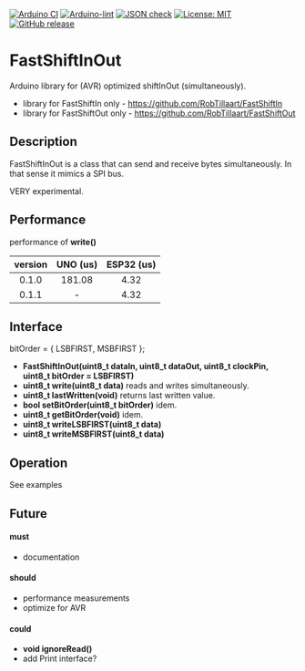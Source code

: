 
[![Arduino CI](https://github.com/RobTillaart/FastShiftInOut/workflows/Arduino%20CI/badge.svg)](https://github.com/marketplace/actions/arduino_ci)
[![Arduino-lint](https://github.com/RobTillaart/FastShiftInOut/actions/workflows/arduino-lint.yml/badge.svg)](https://github.com/RobTillaart/FastShiftInOut/actions/workflows/arduino-lint.yml)
[![JSON check](https://github.com/RobTillaart/FastShiftInOut/actions/workflows/jsoncheck.yml/badge.svg)](https://github.com/RobTillaart/FastShiftInOut/actions/workflows/jsoncheck.yml)
[![License: MIT](https://img.shields.io/badge/license-MIT-green.svg)](https://github.com/RobTillaart/FastShiftInOut/blob/master/LICENSE)
[![GitHub release](https://img.shields.io/github/release/RobTillaart/FastShiftInOut.svg?maxAge=3600)](https://github.com/RobTillaart/FastShiftInOut/releases)


# FastShiftInOut

Arduino library for (AVR) optimized shiftInOut (simultaneously).

- library for FastShiftIn only - https://github.com/RobTillaart/FastShiftIn
- library for FastShiftOut only - https://github.com/RobTillaart/FastShiftOut


## Description

FastShiftInOut is a class that can send and receive bytes simultaneously.
In that sense it mimics a SPI bus.

VERY experimental.


## Performance

performance of **write()**

|  version  |  UNO (us)  |  ESP32 (us)  |
|:---------:|:----------:|:------------:|
|   0.1.0   |   181.08   |     4.32     |
|   0.1.1   |     -      |     4.32     |


## Interface

bitOrder = { LSBFIRST, MSBFIRST };

- **FastShiftInOut(uint8_t dataIn, uint8_t dataOut, uint8_t clockPin, uint8_t bitOrder = LSBFIRST)**
- **uint8_t write(uint8_t data)** reads and writes simultaneously.
- **uint8_t lastWritten(void)** returns last written value.
- **bool setBitOrder(uint8_t bitOrder)** idem.
- **uint8_t getBitOrder(void)** idem.
- **uint8_t writeLSBFIRST(uint8_t data)**
- **uint8_t writeMSBFIRST(uint8_t data)**


## Operation

See examples


## Future

#### must
- documentation

#### should
- performance measurements
- optimize for AVR

#### could
- **void ignoreRead()**
- add Print interface?


